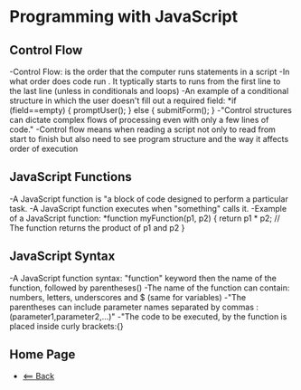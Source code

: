 # Programming with JavaScript

## Control Flow

-Control Flow: is the order that the computer runs statements in a script
-In what order does code run
    . It typtically starts to runs from the first line to the last line (unless in conditionals and loops)
-An example of a conditional structure in which the user doesn't fill out a required field:
   *if (field==empty) {
     promptUser();
    } else {
    submitForm();
    }
-"Control structures can dictate complex flows of processing even with only a few lines of code."
-Control flow means when reading a script not only to read from start to finish but also need to see program structure and the way it affects order of execution

## JavaScript Functions

-A JavaScript function is "a block of code designed to perform a particular task.
-A JavaScript function executes when "something" calls it.
-Example of a JavaScript function:
    *function myFunction(p1, p2) {
return p1 * p2;   // The function returns the product of p1 and p2
    }

## JavaScript Syntax

-A JavaScript function syntax: "function" keyword then the name of the function, followed by parentheses()
-The name of the function can contain: numbers, letters, underscores and $ (same for variables)
-"The parentheses can include parameter names separated by commas : (parameter1,parameter2,...)"
-"The code to be executed, by the function is placed inside curly brackets:{}

## Home Page

- [<== Back](https://denekm.github.io/reading-notes/)